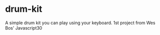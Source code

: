 # drum-kit
A simple drum kit you can play using your keyboard. 1st project from Wes Bos' Javascript30
